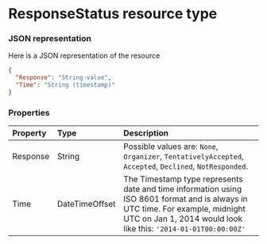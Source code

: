 # ResponseStatus resource type



### JSON representation

Here is a JSON representation of the resource

<!-- {
  "blockType": "resource",
  "optionalProperties": [

  ],
  "@odata.type": "microsoft.graph.responsestatus"
}-->

```json
{
  "Response": "String-value",
  "Time": "String (timestamp)"
}

```
### Properties
| Property	   | Type	|Description|
|:---------------|:--------|:----------|
|Response|String| Possible values are: `None`, `Organizer`, `TentativelyAccepted`, `Accepted`, `Declined`, `NotResponded`.|
|Time|DateTimeOffset|The Timestamp type represents date and time information using ISO 8601 format and is always in UTC time. For example, midnight UTC on Jan 1, 2014 would look like this: `'2014-01-01T00:00:00Z'`|

<!-- uuid: ceb0b2d4-b8b3-49c6-ba52-66db54368318
2015-10-18 19:39:28 UTC -->
<!-- {
  "type": "#page.annotation",
  "description": "ResponseStatus resource",
  "keywords": "",
  "section": "documentation",
  "tocPath": ""
}-->